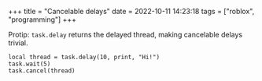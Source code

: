 +++
title = "Cancelable delays"
date = 2022-10-11 14:23:18
tags = ["roblox", "programming"]
+++

Protip: `task.delay` returns the delayed thread, making cancelable delays
trivial.

```luau
local thread = task.delay(10, print, "Hi!")
task.wait(5)
task.cancel(thread)
```
